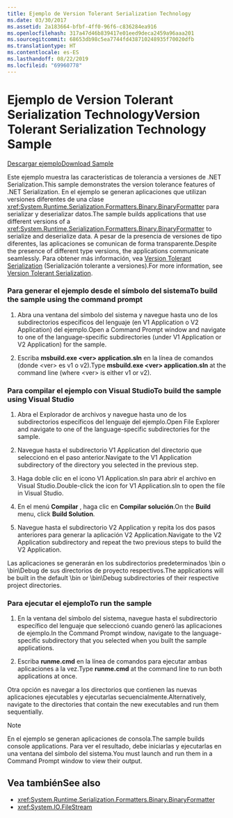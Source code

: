 ```yaml
---
title: Ejemplo de Version Tolerant Serialization Technology
ms.date: 03/30/2017
ms.assetid: 2a183664-bfbf-4ff0-96f6-c836284ea916
ms.openlocfilehash: 317a47d46b839417e01eed9deca2459a96aaa201
ms.sourcegitcommit: 68653db98c5ea7744fd438710248935f70020dfb
ms.translationtype: HT
ms.contentlocale: es-ES
ms.lasthandoff: 08/22/2019
ms.locfileid: "69960778"
---
```

# <a name="version-tolerant-serialization-technology-sample"></a><span data-ttu-id="7b15d-102">Ejemplo de Version Tolerant Serialization Technology</span><span class="sxs-lookup"><span data-stu-id="7b15d-102">Version Tolerant Serialization Technology Sample</span></span>
[<span data-ttu-id="7b15d-103">Descargar ejemplo</span><span class="sxs-lookup"><span data-stu-id="7b15d-103">Download Sample</span></span>](https://download.microsoft.com/download/4/7/B/47B2164C-E780-4B10-8DE4-2CB5B886E0A6/Technologies/Serialization/Runtime%20Serialization/VTS.zip.exe)  
  
 <span data-ttu-id="7b15d-104">Este ejemplo muestra las características de tolerancia a versiones de .NET Serialization.</span><span class="sxs-lookup"><span data-stu-id="7b15d-104">This sample demonstrates the version tolerance features of .NET Serialization.</span></span> <span data-ttu-id="7b15d-105">En el ejemplo se generan aplicaciones que utilizan versiones diferentes de una clase <xref:System.Runtime.Serialization.Formatters.Binary.BinaryFormatter> para serializar y deserializar datos.</span><span class="sxs-lookup"><span data-stu-id="7b15d-105">The sample builds applications that use different versions of a <xref:System.Runtime.Serialization.Formatters.Binary.BinaryFormatter> to serialize and deserialize data.</span></span> <span data-ttu-id="7b15d-106">A pesar de la presencia de versiones de tipo diferentes, las aplicaciones se comunican de forma transparente.</span><span class="sxs-lookup"><span data-stu-id="7b15d-106">Despite the presence of different type versions, the applications communicate seamlessly.</span></span> <span data-ttu-id="7b15d-107">Para obtener más información, vea [Version Tolerant Serialization](../../../docs/standard/serialization/version-tolerant-serialization.md) (Serialización tolerante a versiones).</span><span class="sxs-lookup"><span data-stu-id="7b15d-107">For more information, see [Version Tolerant Serialization](../../../docs/standard/serialization/version-tolerant-serialization.md).</span></span>  
  
### <a name="to-build-the-sample-using-the-command-prompt"></a><span data-ttu-id="7b15d-108">Para generar el ejemplo desde el símbolo del sistema</span><span class="sxs-lookup"><span data-stu-id="7b15d-108">To build the sample using the command prompt</span></span>  
  
1. <span data-ttu-id="7b15d-109">Abra una ventana del símbolo del sistema y navegue hasta uno de los subdirectorios específicos del lenguaje (en V1 Application o V2 Application) del ejemplo.</span><span class="sxs-lookup"><span data-stu-id="7b15d-109">Open a Command Prompt window and navigate to one of the language-specific subdirectories (under V1 Application or V2 Application) for the sample.</span></span>  
  
2. <span data-ttu-id="7b15d-110">Escriba **msbuild.exe \<ver> application.sln** en la línea de comandos (donde \<ver> es v1 o v2).</span><span class="sxs-lookup"><span data-stu-id="7b15d-110">Type **msbuild.exe \<ver> application.sln** at the command line (where \<ver> is either v1 or v2).</span></span>  
  
### <a name="to-build-the-sample-using-visual-studio"></a><span data-ttu-id="7b15d-111">Para compilar el ejemplo con Visual Studio</span><span class="sxs-lookup"><span data-stu-id="7b15d-111">To build the sample using Visual Studio</span></span>  
  
1. <span data-ttu-id="7b15d-112">Abra el Explorador de archivos y navegue hasta uno de los subdirectorios específicos del lenguaje del ejemplo.</span><span class="sxs-lookup"><span data-stu-id="7b15d-112">Open File Explorer and navigate to one of the language-specific subdirectories for the sample.</span></span>  
  
2. <span data-ttu-id="7b15d-113">Navegue hasta el subdirectorio V1 Application del directorio que seleccionó en el paso anterior.</span><span class="sxs-lookup"><span data-stu-id="7b15d-113">Navigate to the V1 Application subdirectory of the directory you selected in the previous step.</span></span>  
  
3. <span data-ttu-id="7b15d-114">Haga doble clic en el icono V1 Application.sln para abrir el archivo en Visual Studio.</span><span class="sxs-lookup"><span data-stu-id="7b15d-114">Double-click the icon for V1 Application.sln to open the file in Visual Studio.</span></span>  
  
4. <span data-ttu-id="7b15d-115">En el menú **Compilar** , haga clic en **Compilar solución**.</span><span class="sxs-lookup"><span data-stu-id="7b15d-115">On the **Build** menu, click **Build Solution**.</span></span>  
  
5. <span data-ttu-id="7b15d-116">Navegue hasta el subdirectorio V2 Application y repita los dos pasos anteriores para generar la aplicación V2 Application.</span><span class="sxs-lookup"><span data-stu-id="7b15d-116">Navigate to the V2 Application subdirectory and repeat the two previous steps to build the V2 Application.</span></span>  
  
 <span data-ttu-id="7b15d-117">Las aplicaciones se generarán en los subdirectorios predeterminados \bin o \bin\Debug de sus directorios de proyecto respectivos.</span><span class="sxs-lookup"><span data-stu-id="7b15d-117">The applications will be built in the default \bin or \bin\Debug subdirectories of their respective project directories.</span></span>  
  
### <a name="to-run-the-sample"></a><span data-ttu-id="7b15d-118">Para ejecutar el ejemplo</span><span class="sxs-lookup"><span data-stu-id="7b15d-118">To run the sample</span></span>  
  
1. <span data-ttu-id="7b15d-119">En la ventana del símbolo del sistema, navegue hasta el subdirectorio específico del lenguaje que seleccionó cuando generó las aplicaciones de ejemplo.</span><span class="sxs-lookup"><span data-stu-id="7b15d-119">In the Command Prompt window, navigate to the language-specific subdirectory that you selected when you built the sample applications.</span></span>  
  
2. <span data-ttu-id="7b15d-120">Escriba **runme.cmd** en la línea de comandos para ejecutar ambas aplicaciones a la vez.</span><span class="sxs-lookup"><span data-stu-id="7b15d-120">Type **runme.cmd** at the command line to run both applications at once.</span></span>  
  
 <span data-ttu-id="7b15d-121">Otra opción es navegar a los directorios que contienen las nuevas aplicaciones ejecutables y ejecutarlas secuencialmente.</span><span class="sxs-lookup"><span data-stu-id="7b15d-121">Alternatively, navigate to the directories that contain the new executables and run them sequentially.</span></span>  
  
> [!NOTE]
> <span data-ttu-id="7b15d-122">En el ejemplo se generan aplicaciones de consola.</span><span class="sxs-lookup"><span data-stu-id="7b15d-122">The sample builds console applications.</span></span> <span data-ttu-id="7b15d-123">Para ver el resultado, debe iniciarlas y ejecutarlas en una ventana del símbolo del sistema.</span><span class="sxs-lookup"><span data-stu-id="7b15d-123">You must launch and run them in a Command Prompt window to view their output.</span></span>  
  
## <a name="see-also"></a><span data-ttu-id="7b15d-124">Vea también</span><span class="sxs-lookup"><span data-stu-id="7b15d-124">See also</span></span>

- <xref:System.Runtime.Serialization.Formatters.Binary.BinaryFormatter>
- <xref:System.IO.FileStream>
